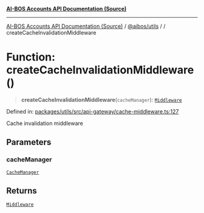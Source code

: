 [**AI-BOS Accounts API Documentation (Source)**](../../../README.md)

***

[AI-BOS Accounts API Documentation (Source)](../../../README.md) / [@aibos/utils](../README.md) / [](../README.md) / createCacheInvalidationMiddleware

# Function: createCacheInvalidationMiddleware()

> **createCacheInvalidationMiddleware**(`cacheManager`): [`Middleware`](../interfaces/Middleware.md)

Defined in: [packages/utils/src/api-gateway/cache-middleware.ts:127](https://github.com/pohlai88/accounts/blob/48103fb36d28b2b9bfb33472b6de2f719773cde9/packages/utils/src/api-gateway/cache-middleware.ts#L127)

Cache invalidation middleware

## Parameters

### cacheManager

[`CacheManager`](../classes/CacheManager.md)

## Returns

[`Middleware`](../interfaces/Middleware.md)
